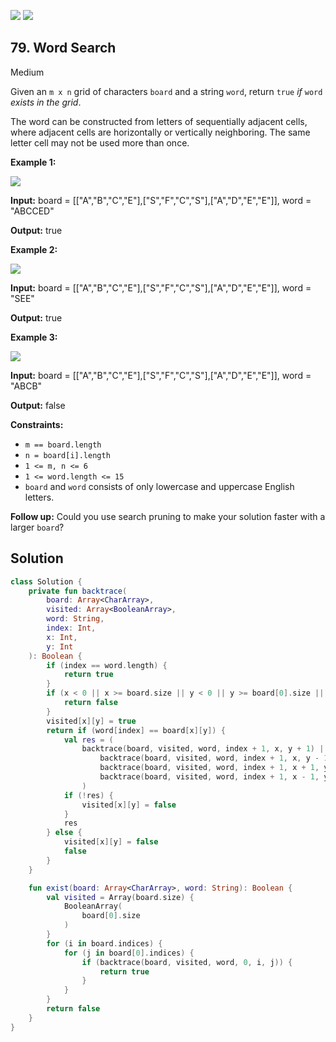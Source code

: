[![](https://img.shields.io/github/stars/javadev/LeetCode-in-All?label=Stars&style=flat-square)](https://github.com/javadev/LeetCode-in-All)
[![](https://img.shields.io/github/forks/javadev/LeetCode-in-All?label=Fork%20me%20on%20GitHub%20&style=flat-square)](https://github.com/javadev/LeetCode-in-All/fork)

## 79\. Word Search

Medium

Given an `m x n` grid of characters `board` and a string `word`, return `true` _if_ `word` _exists in the grid_.

The word can be constructed from letters of sequentially adjacent cells, where adjacent cells are horizontally or vertically neighboring. The same letter cell may not be used more than once.

**Example 1:**

![](https://assets.leetcode.com/uploads/2020/11/04/word2.jpg)

**Input:** board = \[\["A","B","C","E"],["S","F","C","S"],["A","D","E","E"]], word = "ABCCED"

**Output:** true 

**Example 2:**

![](https://assets.leetcode.com/uploads/2020/11/04/word-1.jpg)

**Input:** board = \[\["A","B","C","E"],["S","F","C","S"],["A","D","E","E"]], word = "SEE"

**Output:** true 

**Example 3:**

![](https://assets.leetcode.com/uploads/2020/10/15/word3.jpg)

**Input:** board = \[\["A","B","C","E"],["S","F","C","S"],["A","D","E","E"]], word = "ABCB"

**Output:** false 

**Constraints:**

*   `m == board.length`
*   `n = board[i].length`
*   `1 <= m, n <= 6`
*   `1 <= word.length <= 15`
*   `board` and `word` consists of only lowercase and uppercase English letters.

**Follow up:** Could you use search pruning to make your solution faster with a larger `board`?

## Solution

```kotlin
class Solution {
    private fun backtrace(
        board: Array<CharArray>,
        visited: Array<BooleanArray>,
        word: String,
        index: Int,
        x: Int,
        y: Int
    ): Boolean {
        if (index == word.length) {
            return true
        }
        if (x < 0 || x >= board.size || y < 0 || y >= board[0].size || visited[x][y]) {
            return false
        }
        visited[x][y] = true
        return if (word[index] == board[x][y]) {
            val res = (
                backtrace(board, visited, word, index + 1, x, y + 1) ||
                    backtrace(board, visited, word, index + 1, x, y - 1) ||
                    backtrace(board, visited, word, index + 1, x + 1, y) ||
                    backtrace(board, visited, word, index + 1, x - 1, y)
                )
            if (!res) {
                visited[x][y] = false
            }
            res
        } else {
            visited[x][y] = false
            false
        }
    }

    fun exist(board: Array<CharArray>, word: String): Boolean {
        val visited = Array(board.size) {
            BooleanArray(
                board[0].size
            )
        }
        for (i in board.indices) {
            for (j in board[0].indices) {
                if (backtrace(board, visited, word, 0, i, j)) {
                    return true
                }
            }
        }
        return false
    }
}
```